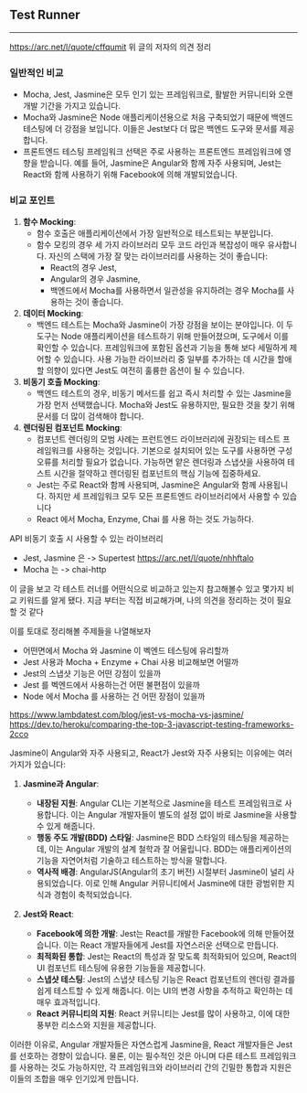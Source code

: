 


## Test Runner
----
https://arc.net/l/quote/cffqumit
위 글의 저자의 의견 정리
### 일반적인 비교
- Mocha, Jest, Jasmine은 모두 인기 있는 프레임워크로, 활발한 커뮤니티와 오랜 개발 기간을 가지고 있습니다.
- Mocha와 Jasmine은 Node 애플리케이션용으로 처음 구축되었기 때문에 백엔드 테스팅에 더 강점을 보입니다. 이들은 Jest보다 더 많은 백엔드 도구와 문서를 제공합니다.
- 프론트엔드 테스팅 프레임워크 선택은 주로 사용하는 프론트엔드 프레임워크에 영향을 받습니다. 예를 들어, Jasmine은 Angular와 함께 자주 사용되며, Jest는 React와 함께 사용하기 위해 Facebook에 의해 개발되었습니다​[](https://dev.to/heroku/comparing-the-top-3-javascript-testing-frameworks-2cco)​.

### 비교 포인트
1. **함수 Mocking**:
    - 함수 호출은 애플리케이션에서 가장 일반적으로 테스트되는 부분입니다.
    - 함수 모킹의 경우 세 가지 라이브러리 모두 코드 라인과 복잡성이 매우 유사합니다. 자신의 스택에 가장 잘 맞는 라이브러리를 사용하는 것이 좋습니다: 
	    - React의 경우 Jest, 
	    - Angular의 경우 Jasmine, 
	    - 백엔드에서 Mocha를 사용하면서 일관성을 유지하려는 경우 Mocha를 사용하는 것이 좋습니다.
1. **데이터 Mocking**:
    - 백엔드 테스트는 Mocha와 Jasmine이 가장 강점을 보이는 분야입니다. 이 두 도구는 Node 애플리케이션을 테스트하기 위해 만들어졌으며, 도구에서 이를 확인할 수 있습니다. 프레임워크에 포함된 옵션과 기능을 통해 보다 세밀하게 제어할 수 있습니다. 사용 가능한 라이브러리 중 일부를 추가하는 데 시간을 할애할 의향이 있다면 Jest도 여전히 훌륭한 옵션이 될 수 있습니다.
2. **비동기 호출 Mocking**:
    - 백엔드 테스트의 경우, 비동기 메서드를 쉽고 즉시 처리할 수 있는 Jasmine을 가장 먼저 선택했습니다. Mocha와 Jest도 유용하지만, 필요한 것을 찾기 위해 문서를 더 많이 검색해야 합니다.
3. **렌더링된 컴포넌트 Mocking**:
	- 컴포넌트 렌더링의 모범 사례는 프런트엔드 라이브러리에 권장되는 테스트 프레임워크를 사용하는 것입니다. 기본으로 설치되어 있는 도구를 사용하면 구성 오류를 처리할 필요가 없습니다. 가능하면 얕은 렌더링과 스냅샷을 사용하여 테스트 시간을 절약하고 렌더링된 컴포넌트의 핵심 기능에 집중하세요.
    - Jest는 주로 React와 함께 사용되며, Jasmine은 Angular와 함께 사용됩니다. 하지만 세 프레임워크 모두 모든 프론트엔드 라이브러리에서 사용할 수 있습니다​
    - React 에서 Mocha, Enzyme, Chai 를 사용 하는 것도 가능하다.


API 비동기 호출 시 사용할 수 있는 라이브러리
- Jest, Jasmine 은 -> Supertest https://arc.net/l/quote/nhhftalo
- Mocha 는 -> chai-http


이 글을 보고 각 테스트 러너를 어떤식으로 비교하고 있는지 참고해볼수 있고 몇가지 비교 키워드를 알게 됐다.
지금 부터는 직접 비교해가며, 나의 의견을 정리하는 것이 필요할 것 같다

이를 토대로 정리해볼 주제들을 나열해보자
- 어떤면에서 Mocha 와 Jasmine 이 벡엔드 테스팅에 유리할까
- Jest 사용과 Mocha + Enzyme + Chai 사용 비교해보면 어떨까
- Jest의 스냅샷 기능은 어떤 강점이 있을까
- Jest 를 벡엔드에서 사용하는건 어떤 불편점이 있을까
- Node 에서 Mocha 를 사용하는 건 어떤 장점이 있을까


https://www.lambdatest.com/blog/jest-vs-mocha-vs-jasmine/
https://dev.to/heroku/comparing-the-top-3-javascript-testing-frameworks-2cco




  
Jasmine이 Angular와 자주 사용되고, React가 Jest와 자주 사용되는 이유에는 여러 가지가 있습니다:

1. **Jasmine과 Angular**:
    
    - **내장된 지원**: Angular CLI는 기본적으로 Jasmine을 테스트 프레임워크로 사용합니다. 이는 Angular 개발자들이 별도의 설정 없이 바로 Jasmine을 사용할 수 있게 해줍니다.
    - **행동 주도 개발(BDD) 스타일**: Jasmine은 BDD 스타일의 테스팅을 제공하는데, 이는 Angular 개발의 설계 철학과 잘 어울립니다. BDD는 애플리케이션의 기능을 자연어처럼 기술하고 테스트하는 방식을 말합니다.
    - **역사적 배경**: AngularJS(Angular의 초기 버전) 시절부터 Jasmine이 널리 사용되었습니다. 이로 인해 Angular 커뮤니티에서 Jasmine에 대한 광범위한 지식과 경험이 축적되었습니다.
2. **Jest와 React**:
    
    - **Facebook에 의한 개발**: Jest는 React를 개발한 Facebook에 의해 만들어졌습니다. 이는 React 개발자들에게 Jest를 자연스러운 선택으로 만듭니다.
    - **최적화된 통합**: Jest는 React의 특성과 잘 맞도록 최적화되어 있으며, React의 UI 컴포넌트 테스팅에 유용한 기능들을 제공합니다.
    - **스냅샷 테스팅**: Jest의 스냅샷 테스팅 기능은 React 컴포넌트의 렌더링 결과를 쉽게 테스트할 수 있게 해줍니다. 이는 UI의 변경 사항을 추적하고 확인하는 데 매우 효과적입니다.
    - **React 커뮤니티의 지원**: React 커뮤니티는 Jest를 많이 사용하고, 이에 대한 풍부한 리소스와 지원을 제공합니다.

이러한 이유로, Angular 개발자들은 자연스럽게 Jasmine을, React 개발자들은 Jest를 선호하는 경향이 있습니다. 물론, 이는 필수적인 것은 아니며 다른 테스트 프레임워크를 사용하는 것도 가능하지만, 각 프레임워크와 라이브러리 간의 긴밀한 통합과 지원은 이들의 조합을 매우 인기있게 만듭니다.




